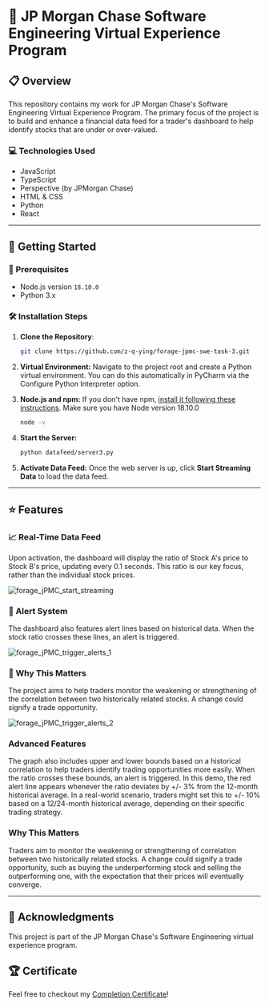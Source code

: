 # 🏦 JP Morgan Chase Software Engineering Virtual Experience Program

## 📋 Overview

This repository contains my work for JP Morgan Chase's Software Engineering Virtual Experience Program. The primary focus of the project is to build and enhance a financial data feed for a trader's dashboard to help identify stocks that are under or over-valued.

### 💻 Technologies Used
- JavaScript
- TypeScript
- Perspective (by JPMorgan Chase)
- HTML & CSS
- Python
- React

---

## 🚀 Getting Started

### 📜 Prerequisites

- Node.js version `18.10.0`
- Python 3.x

### 🛠 Installation Steps

1. **Clone the Repository**:  

   ```bash
   git clone https://github.com/z-q-ying/forage-jpmc-swe-task-3.git

2. **Virtual Environment:**
Navigate to the project root and create a Python virtual environment. You can do this automatically in PyCharm via the Configure Python Interpreter option.

3. **Node.js and npm:**
If you don't have npm, [install it following these instructions](https://nodejs.dev/en/learn/how-to-install-nodejs/). Make sure you have Node version 18.10.0
    ```bash
    node -v

4. **Start the Server:**
    ```bash
    python datafeed/server3.py

5. **Activate Data Feed:**
Once the web server is up, click **Start Streaming Data** to load the data feed.

---
## ⭐ Features

### 📈 Real-Time Data Feed
Upon activation, the dashboard will display the ratio of Stock A's price to Stock B's price, updating every 0.1 seconds. This ratio is our key focus, rather than the individual stock prices.

![forage_jPMC_start_streaming](https://github.com/z-q-ying/forage-jpmc-software-engineering/assets/116849653/7898d9af-5304-41aa-809b-8709a578100f)

### 🚨 Alert System
The dashboard also features alert lines based on historical data. When the stock ratio crosses these lines, an alert is triggered.

![forage_jPMC_trigger_alerts_1](https://github.com/z-q-ying/forage-jpmc-software-engineering/assets/116849653/579c0ebe-f41c-4f1f-8f24-2d170adc6e0f)

### 🤔 Why This Matters
The project aims to help traders monitor the weakening or strengthening of the correlation between two historically related stocks. A change could signify a trade opportunity.

![forage_jPMC_trigger_alerts_2](https://github.com/z-q-ying/forage-jpmc-software-engineering/assets/116849653/337223f0-34f2-4194-b785-afa339e9fed2)

### Advanced Features
The graph also includes upper and lower bounds based on a historical correlation to help traders identify trading opportunities more easily. When the ratio crosses these bounds, an alert is triggered. In this demo, the red alert line appears whenever the ratio deviates by +/- 3% from the 12-month historical average. In a real-world scenario, traders might set this to +/- 10% based on a 12/24-month historical average, depending on their specific trading strategy.

### Why This Matters
Traders aim to monitor the weakening or strengthening of correlation between two historically related stocks. A change could signify a trade opportunity, such as buying the underperforming stock and selling the outperforming one, with the expectation that their prices will eventually converge.

---

## 👏 Acknowledgments
This project is part of the JP Morgan Chase's Software Engineering virtual experience program.

## 🏆 Certificate
Feel free to checkout my [Completion Certificate](https://forage-uploads-prod.s3.amazonaws.com/completion-certificates/J.P.%20Morgan/R5iK7HMxJGBgaSbvk_J.P.%20Morgan_XH88dvsP4RZbP5AAk_1693784026197_completion_certificate.pdf)!
